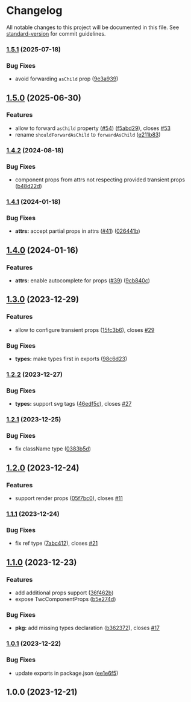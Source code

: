 # Changelog

All notable changes to this project will be documented in this file. See [standard-version](https://github.com/conventional-changelog/standard-version) for commit guidelines.

### [1.5.1](https://github.com/gregberge/twc/compare/v1.5.0...v1.5.1) (2025-07-18)


### Bug Fixes

* avoid forwarding `asChild` prop ([9e3a939](https://github.com/gregberge/twc/commit/9e3a93968617cfeff07fe361a8715f9a573d8aed))

## [1.5.0](https://github.com/gregberge/twc/compare/v1.4.2...v1.5.0) (2025-06-30)


### Features

* allow to forward `asChild` property ([#54](https://github.com/gregberge/twc/issues/54)) ([f5abd29](https://github.com/gregberge/twc/commit/f5abd292716a41ff780a73633ea31a967c44e2de)), closes [#53](https://github.com/gregberge/twc/issues/53)
* rename `shouldForwardAsChild` to `forwardAsChild` ([e211b83](https://github.com/gregberge/twc/commit/e211b83a157c9bb829202887c358d943e1676f75))

### [1.4.2](https://github.com/gregberge/twc/compare/v1.4.1...v1.4.2) (2024-08-18)


### Bug Fixes

* component props from attrs not respecting provided transient props ([b48d22d](https://github.com/gregberge/twc/commit/b48d22dd62eccccf4c208cec2ac8d96165d2ab04))

### [1.4.1](https://github.com/gregberge/twc/compare/v1.4.0...v1.4.1) (2024-01-18)


### Bug Fixes

* **attrs:** accept partial props in attrs ([#41](https://github.com/gregberge/twc/issues/41)) ([026441b](https://github.com/gregberge/twc/commit/026441b1d7bf74a21a897d755ca6970de71aba29))

## [1.4.0](https://github.com/gregberge/twc/compare/v1.3.0...v1.4.0) (2024-01-16)


### Features

* **attrs:** enable autocomplete for props ([#39](https://github.com/gregberge/twc/issues/39)) ([9cb840c](https://github.com/gregberge/twc/commit/9cb840c06304f9bdc211aa8bad5b516837ac38f0))

## [1.3.0](https://github.com/gregberge/twc/compare/v1.2.2...v1.3.0) (2023-12-29)


### Features

* allow to configure transient props ([15fc3b6](https://github.com/gregberge/twc/commit/15fc3b619b1e8356d66c1556887dd2db123b177c)), closes [#29](https://github.com/gregberge/twc/issues/29)


### Bug Fixes

* **types:** make types first in exports ([98c6d23](https://github.com/gregberge/twc/commit/98c6d23a2ffc3a99df8671667e9be98f3c144d25))

### [1.2.2](https://github.com/gregberge/twc/compare/v1.2.1...v1.2.2) (2023-12-27)


### Bug Fixes

* **types:** support svg tags ([46edf5c](https://github.com/gregberge/twc/commit/46edf5cb740bc6614fddff525f70e76e2ee14d44)), closes [#27](https://github.com/gregberge/twc/issues/27)

### [1.2.1](https://github.com/gregberge/twc/compare/v1.2.0...v1.2.1) (2023-12-25)


### Bug Fixes

* fix className type ([0383b5d](https://github.com/gregberge/twc/commit/0383b5d0aef8e06dfde5775530c2f78a5cb2b748))

## [1.2.0](https://github.com/gregberge/twc/compare/v1.1.1...v1.2.0) (2023-12-24)


### Features

* support render props ([05f7bc0](https://github.com/gregberge/twc/commit/05f7bc0d0424e9a73b8e529aa3b7c1ab38546a86)), closes [#11](https://github.com/gregberge/twc/issues/11)

### [1.1.1](https://github.com/gregberge/twc/compare/v1.1.0...v1.1.1) (2023-12-24)


### Bug Fixes

* fix ref type ([7abc412](https://github.com/gregberge/twc/commit/7abc412ccd8b5cef5407bcde3c81908014775cd0)), closes [#21](https://github.com/gregberge/twc/issues/21)

## [1.1.0](https://github.com/gregberge/twc/compare/v1.0.1...v1.1.0) (2023-12-23)


### Features

* add additional props support ([36f462b](https://github.com/gregberge/twc/commit/36f462b1ef858bfce95ae796fed9c6ea1f3cc1cb))
* expose TwcComponentProps ([b5e274d](https://github.com/gregberge/twc/commit/b5e274da2adf92c368864c576b755180870877ba))


### Bug Fixes

* **pkg:** add missing types declaration ([b362372](https://github.com/gregberge/twc/commit/b362372c08619831a69ec639c605a274b7b632fe)), closes [#17](https://github.com/gregberge/twc/issues/17)

### [1.0.1](https://github.com/gregberge/twc/compare/v1.0.0...v1.0.1) (2023-12-22)


### Bug Fixes

* update exports in package.json ([ee1e6f5](https://github.com/gregberge/twc/commit/ee1e6f539997dad852271e43d9d13ed5ad4f6c51))

## 1.0.0 (2023-12-21)
